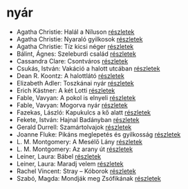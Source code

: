 # nyár

- Agatha Christie: Halál a Níluson [részletek](../_details/Agatha%20Christie.md#id_75)
- Agatha Christie: Nyaraló gyilkosok [részletek](../_details/Agatha%20Christie.md#id_73)
- Agatha Christie: Tíz kicsi néger [részletek](../_details/Agatha%20Christie.md#id_79)
- Bálint, Ágnes: Szeleburdi család [részletek](../_details/B%C3%A1lint%2C%20%C3%81gnes.md#id_161)
- Cassandra Clare: Csontváros [részletek](../_details/Cassandra%20Clare.md#id_635)
- Csukás, István: Vakáció a halott utcában [részletek](../_details/Csuk%C3%A1s%2C%20Istv%C3%A1n.md#id_1412)
- Dean R. Koontz: A halottlátó [részletek](../_details/Dean%20R.%20Koontz.md#id_1069)
- Elizabeth Adler: Toszkánai nyár [részletek](../_details/Elizabeth%20Adler.md#id_1211)
- Erich Kästner: A két Lotti [részletek](../_details/Erich%20K%C3%A4stner.md#id_1199)
- Fable, Vavyan: A pokol is elnyeli [részletek](../_details/Fable%2C%20Vavyan.md#id_176)
- Fable, Vavyan: Mogorva nyár [részletek](../_details/Fable%2C%20Vavyan.md#id_1152)
- Fazekas, László: Kapukulcs a kő alatt [részletek](../_details/Fazekas%2C%20L%C3%A1szl%C3%B3.md#id_1271)
- Fekete, István: Hajnal Badányban [részletek](../_details/Fekete%2C%20Istv%C3%A1n.md#id_729)
- Gerald Durrell: Szamártolvajok [részletek](../_details/Gerald%20Durrell.md#id_874)
- Joanne Fluke: Pikáns meglepetés és gyilkosság [részletek](../_details/Joanne%20Fluke.md#id_623)
- L. M. Montgomery: A Mesélő Lány [részletek](../_details/L.%20M.%20Montgomery.md#id_492)
- L. M. Montgomery: Az arany út [részletek](../_details/L.%20M.%20Montgomery.md#id_491)
- Leiner, Laura: Bábel [részletek](../_details/Leiner%2C%20Laura.md#id_644)
- Leiner, Laura: Maradj velem [részletek](../_details/Leiner%2C%20Laura.md#id_1477)
- Rachel Vincent: Stray – Kóborok [részletek](../_details/Rachel%20Vincent.md#id_428)
- Szabó, Magda: Mondják meg Zsófikának [részletek](../_details/Szab%C3%B3%2C%20Magda.md#id_1346)